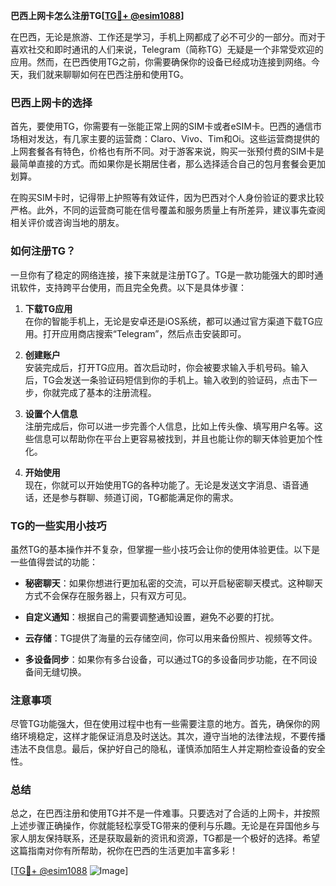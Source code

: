 **巴西上网卡怎么注册TG[[TG💪+ @esim1088](https://t.me/s/esim1088)]**

在巴西，无论是旅游、工作还是学习，手机上网都成了必不可少的一部分。而对于喜欢社交和即时通讯的人们来说，Telegram（简称TG）无疑是一个非常受欢迎的应用。然而，在巴西使用TG之前，你需要确保你的设备已经成功连接到网络。今天，我们就来聊聊如何在巴西注册和使用TG。

### 巴西上网卡的选择

首先，要使用TG，你需要有一张能正常上网的SIM卡或者eSIM卡。巴西的通信市场相对发达，有几家主要的运营商：Claro、Vivo、Tim和Oi。这些运营商提供的上网套餐各有特色，价格也有所不同。对于游客来说，购买一张预付费的SIM卡是最简单直接的方式。而如果你是长期居住者，那么选择适合自己的包月套餐会更加划算。

在购买SIM卡时，记得带上护照等有效证件，因为巴西对个人身份验证的要求比较严格。此外，不同的运营商可能在信号覆盖和服务质量上有所差异，建议事先查阅相关评价或咨询当地的朋友。

### 如何注册TG？

一旦你有了稳定的网络连接，接下来就是注册TG了。TG是一款功能强大的即时通讯软件，支持跨平台使用，而且完全免费。以下是具体步骤：

1. **下载TG应用**  
   在你的智能手机上，无论是安卓还是iOS系统，都可以通过官方渠道下载TG应用。打开应用商店搜索“Telegram”，然后点击安装即可。

2. **创建账户**  
   安装完成后，打开TG应用。首次启动时，你会被要求输入手机号码。输入后，TG会发送一条验证码短信到你的手机上。输入收到的验证码，点击下一步，你就完成了基本的注册流程。

3. **设置个人信息**  
   注册完成后，你可以进一步完善个人信息，比如上传头像、填写用户名等。这些信息可以帮助你在平台上更容易被找到，并且也能让你的聊天体验更加个性化。

4. **开始使用**  
   现在，你就可以开始使用TG的各种功能了。无论是发送文字消息、语音通话，还是参与群聊、频道订阅，TG都能满足你的需求。

### TG的一些实用小技巧

虽然TG的基本操作并不复杂，但掌握一些小技巧会让你的使用体验更佳。以下是一些值得尝试的功能：

- **秘密聊天**：如果你想进行更加私密的交流，可以开启秘密聊天模式。这种聊天方式不会保存在服务器上，只有双方可见。
  
- **自定义通知**：根据自己的需要调整通知设置，避免不必要的打扰。

- **云存储**：TG提供了海量的云存储空间，你可以用来备份照片、视频等文件。

- **多设备同步**：如果你有多台设备，可以通过TG的多设备同步功能，在不同设备间无缝切换。

### 注意事项

尽管TG功能强大，但在使用过程中也有一些需要注意的地方。首先，确保你的网络环境稳定，这样才能保证消息及时送达。其次，遵守当地的法律法规，不要传播违法不良信息。最后，保护好自己的隐私，谨慎添加陌生人并定期检查设备的安全性。

### 总结

总之，在巴西注册和使用TG并不是一件难事。只要选对了合适的上网卡，并按照上述步骤正确操作，你就能轻松享受TG带来的便利与乐趣。无论是在异国他乡与家人朋友保持联系，还是获取最新的资讯和资源，TG都是一个极好的选择。希望这篇指南对你有所帮助，祝你在巴西的生活更加丰富多彩！

[[TG💪+ @esim1088](https://t.me/s/esim1088) ![Image](https://i.postimg.cc/4NQfJmqS/Snipaste-2025-05-13-00-14-12.png)]
